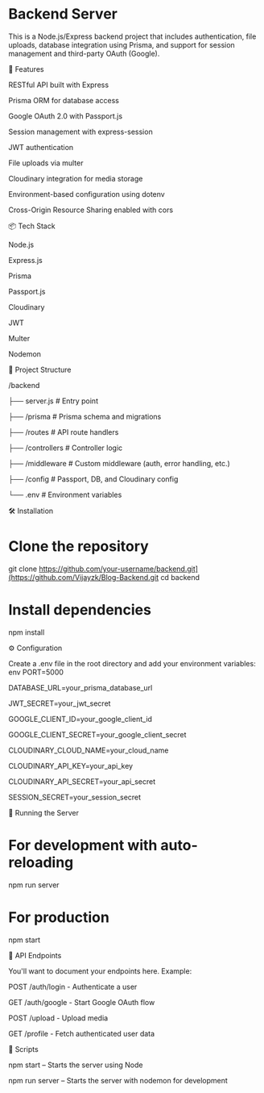 # Backend Server

This is a Node.js/Express backend project that includes authentication, file uploads, database integration using Prisma, and support for session management and third-party OAuth (Google).

🚀 Features

RESTful API built with Express

Prisma ORM for database access

Google OAuth 2.0 with Passport.js

Session management with express-session

JWT authentication

File uploads via multer

Cloudinary integration for media storage

Environment-based configuration using dotenv

Cross-Origin Resource Sharing enabled with cors

📦 Tech Stack

Node.js

Express.js

Prisma

Passport.js

Cloudinary

JWT

Multer

Nodemon


📁 Project Structure

/backend

├── server.js            # Entry point

├── /prisma              # Prisma schema and migrations

├── /routes              # API route handlers

├── /controllers         # Controller logic

├── /middleware          # Custom middleware (auth, error handling, etc.)

├── /config              # Passport, DB, and Cloudinary config

└── .env                 # Environment variables


🛠️ Installation

# Clone the repository

git clone https://github.com/your-username/backend.git](https://github.com/Vijayzk/Blog-Backend.git
cd backend

# Install dependencies

npm install

⚙️ Configuration

Create a .env file in the root directory and add your environment variables:
env
PORT=5000

DATABASE_URL=your_prisma_database_url

JWT_SECRET=your_jwt_secret

GOOGLE_CLIENT_ID=your_google_client_id

GOOGLE_CLIENT_SECRET=your_google_client_secret

CLOUDINARY_CLOUD_NAME=your_cloud_name

CLOUDINARY_API_KEY=your_api_key

CLOUDINARY_API_SECRET=your_api_secret

SESSION_SECRET=your_session_secret

🚀 Running the Server

# For development with auto-reloading

npm run server

# For production

npm start

🧪 API Endpoints

You'll want to document your endpoints here. Example:

POST /auth/login - Authenticate a user

GET /auth/google - Start Google OAuth flow

POST /upload - Upload media

GET /profile - Fetch authenticated user data

📝 Scripts

npm start – Starts the server using Node

npm run server – Starts the server with nodemon for development
